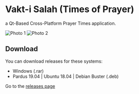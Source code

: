 # Vakt-i Salah (Times of Prayer)
a Qt-Based Cross-Platform Prayer Times application.

![Photo 1](https://github.com/eminfedar/vaktisalah/raw/master/foto/1.1_1.png)
![Photo 2](https://github.com/eminfedar/vaktisalah/raw/master/foto/1.1_2.png)

## Download
You can download releases for these systems:
- Windows (.rar)
- Pardus 19.04 | Ubuntu 18.04 | Debian Buster (.deb)

Go to the [releases page](https://github.com/eminfedar/vaktisalah/releases)
